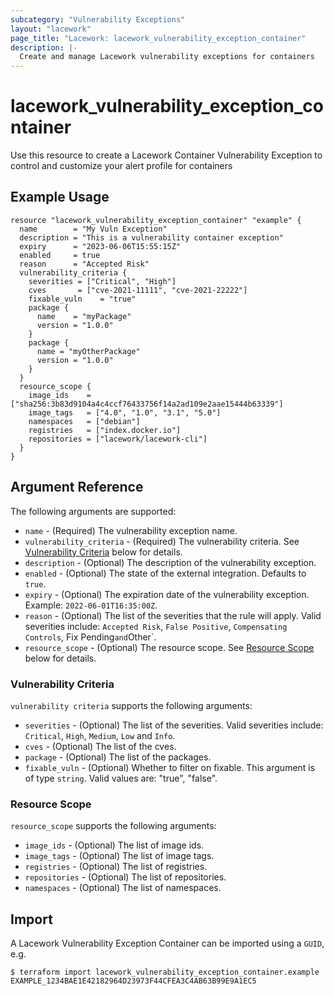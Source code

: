 ```yaml
---
subcategory: "Vulnerability Exceptions"
layout: "lacework"
page_title: "Lacework: lacework_vulnerability_exception_container"
description: |-
  Create and manage Lacework vulnerability exceptions for containers
---
```


# lacework\_vulnerability\_exception\_container

Use this resource to create a Lacework Container Vulnerability Exception to control and customize your alert profile for containers

## Example Usage

```hcl
resource "lacework_vulnerability_exception_container" "example" {
  name        = "My Vuln Exception"
  description = "This is a vulnerability container exception"
  expiry      = "2023-06-06T15:55:15Z"
  enabled     = true
  reason      = "Accepted Risk"
  vulnerability_criteria {
    severities = ["Critical", "High"]
    cves       = ["cve-2021-11111", "cve-2021-22222"]
    fixable_vuln    = "true"
    package {
      name    = "myPackage"
      version = "1.0.0"
    }
    package {
      name = "myOtherPackage"
      version = "1.0.0"
    }
  }
  resource_scope {
    image_ids    = ["sha256:3b83d9104a4c4ccf76433756f14a2ad109e2aae15444b63339"]
    image_tags   = ["4.0", "1.0", "3.1", "5.0"]
    namespaces   = ["debian"]
    registries   = ["index.docker.io"]
    repositories = ["lacework/lacework-cli"]
  }
}
```

## Argument Reference

The following arguments are supported:

* `name` - (Required) The vulnerability exception name.
* `vulnerability_criteria` - (Required) The vulnerability criteria.
  See [Vulnerability Criteria](#vulnerability-criteria) below for details.
* `description` - (Optional) The description of the vulnerability exception.
* `enabled` - (Optional) The state of the external integration. Defaults to `true`.
* `expiry` - (Optional) The expiration date of the vulnerability exception. Example: `2022-06-01T16:35:00Z`.
* `reason` - (Optional) The list of the severities that the rule will apply. Valid severities include:
  `Accepted Risk`, `False Positive`, `Compensating Controls`, Fix Pending` and `Other`.
* `resource_scope` - (Optional) The resource scope. See [Resource Scope](#resource-scope) below for details.

### Vulnerability Criteria

`vulnerability criteria` supports the following arguments:

* `severities` - (Optional) The list of the severities. Valid severities include:
  `Critical`, `High`, `Medium`, `Low` and `Info`.
* `cves` - (Optional) The list of the cves.
* `package` - (Optional) The list of the packages.
* `fixable_vuln` - (Optional) Whether to filter on fixable. This argument is of type `string`. Valid values are: "true", "false".

### Resource Scope

`resource_scope` supports the following arguments:

* `image_ids` - (Optional) The list of image ids.
* `image_tags` - (Optional) The list of image tags.
* `registries` - (Optional) The list of registries.
* `repositories` - (Optional) The list of repositories.
* `namespaces` - (Optional) The list of namespaces.

## Import

A Lacework Vulnerability Exception Container can be imported using a `GUID`, e.g.

```
$ terraform import lacework_vulnerability_exception_container.example EXAMPLE_1234BAE1E42182964D23973F44CFEA3C4AB63B99E9A1EC5
```
